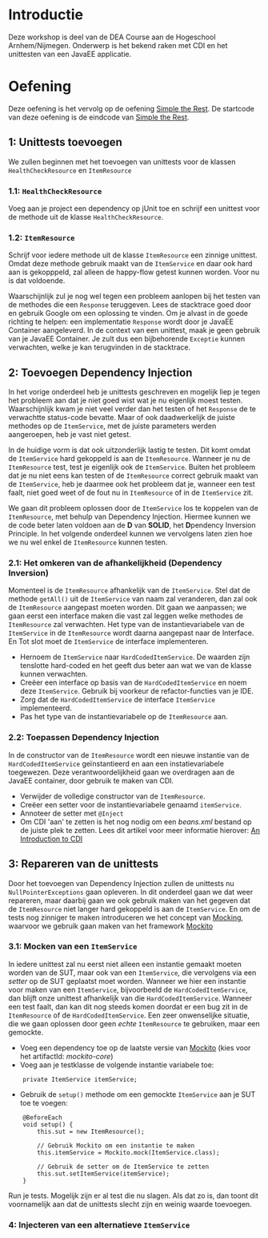 # Introductie
Deze workshop is deel van de DEA Course aan de Hogeschool Arnhem/Nijmegen. 
Onderwerp is het bekend raken met CDI en het unittesten van een JavaEE applicatie.

# Oefening
Deze oefening is het vervolg op de oefening [Simple the Rest](https://github.com/HANICA-DEA/workshop-simply-the-rest). 
De startcode van deze oefening is de eindcode van [Simple the Rest](https://github.com/HANICA-DEA/workshop-simply-the-rest).

## 1: Unittests toevoegen
We zullen beginnen met het toevoegen van unittests voor de klassen `HealthCheckResource` en `ItemResource`

### 1.1: `HealthCheckResource`
Voeg aan je project een dependency op jUnit toe en schrijf een unittest voor de methode uit de klasse ``HealthCheckResource``.

### 1.2: `ItemResource`
Schrijf voor iedere methode uit de klasse `ItemResource` een zinnige unittest. Omdat deze methode gebruik maakt van de 
`ItemService` en daar ook hard aan is gekopppeld, zal alleen de happy-flow getest kunnen worden. Voor nu is dat voldoende.

Waarschijnlijk zul je nog wel tegen een probleem aanlopen bij het testen van de methodes die een `Response` teruggeven.
Lees de stacktrace goed door en gebruik Google om een oplossing te vinden. Om je alvast in de goede richting te helpen: 
een implementatie `Response` wordt door je JavaEE Container aangeleverd. In de context van een 
unittest, maak je geen gebruik van je JavaEE Container. Je zult dus een bijbehorende `Exceptie` kunnen
verwachten, welke je kan terugvinden in de stacktrace. 

## 2: Toevoegen Dependency Injection
In het vorige onderdeel heb je unittests geschreven en mogelijk liep je tegen het probleem aan dat je niet goed wist
wat je nu eigenlijk moest testen. Waarschijnlijk kwam je niet veel verder dan het testen of het `Response` de te verwachtte
status-code bevatte. Maar of ook daadwerkelijk de juiste methodes op de `ItemService`, met de juiste parameters werden aangeroepen, 
heb je vast niet getest.

In de huidige vorm is dat ook uitzonderlijk lastig te testen. Dit komt omdat de `ItemService` hard gekoppeld is
aan de `ItemResource`. Wanneer je nu de `ItemResource` test, test je eigenlijk ook de `ItemService`. Buiten het probleem dat je
nu niet eens kan testen of de `ItemResource` correct gebruik maakt van de `ItemService`, heb je daarmee ook het probleem
dat je, wanneer een test faalt, niet goed weet of de fout nu in `ItemResource` of in de `ItemService` zit.

We gaan dit probleem oplossen door de `ItemService` los te koppelen van de `ItemResource`, met behulp van Dependency Injection.
Hiermee kunnen we de code beter laten voldoen aan de **D** van **SOLID**, het **D**pendency Inversion Principle. In het volgende
onderdeel kunnen we vervolgens laten zien hoe we nu wel enkel de `ItemResource` kunnen testen.

### 2.1: Het omkeren van de afhankelijkheid (Dependency Inversion)
Momenteel is de `ItemResource` afhankelijk van de `ItemService`. Stel dat de methode `getAll()` uit de `ItemService` van
naam zal veranderen, dan zal ook de `ItemResource` aangepast moeten worden. Dit gaan we aanpassen; we gaan 
eerst een interface maken die vast zal leggen welke methodes de `ItemResource` zal verwachten. Het type van de 
instantievariabele van de `ItemService` in de `ItemResource` wordt daarna aangepast naar de Interface. En Tot slot
moet de `ItemService` de interface implementeren.
* Hernoem de `ItemService` naar `HardCodedItemService`. De waarden zijn tenslotte hard-coded en het geeft dus beter
aan wat we van de klasse kunnen verwachten.
* Creëer een interface op basis van de `HardCodedItemService` en noem deze `ItemService`. Gebruik bij voorkeur de
refactor-functies van je IDE.
* Zorg dat de `HardCodedItemService` de interface `ItemService` implementeerd.
* Pas het type van de instantievariabele op de `ItemResource` aan.

### 2.2: Toepassen Dependency Injection
In de constructor van de `ItemResource` wordt een nieuwe instantie van de `HardCodedItemService` geïnstantieerd
en aan een instatievariabele toegewezen. Deze verantwoordelijkheid gaan we overdragen aan de JavaEE container, door 
gebruik te maken van CDI.
* Verwijder de volledige constructor van de `ItemResource`.
* Creëer een setter voor de instantievariabele genaamd `itemService`.
* Annoteer de setter met `@Inject`
* Om CDI 'aan' te zetten is het nog nodig om een *beans.xml* bestand op de juiste plek te zetten. Lees dit 
artikel voor meer informatie hierover: [An Introduction to CDI ](https://www.baeldung.com/java-ee-cdi)

## 3: Repareren van de unittests
Door het toevoegen van Dependency Injection zullen de unittests nu `NullPointerExceptions` gaan opleveren. 
In dit onderdeel gaan we dat weer repareren, maar daarbij gaan we ook gebruik maken van het gegeven dat de `ItemResource`
niet langer hard gekoppeld is aan de `ItemService`. En om de tests nog zinniger te maken introduceren we
het concept van [Mocking](https://medium.com/@piraveenaparalogarajah/what-is-mocking-in-testing-d4b0f2dbe20a), 
waarvoor we gebruik gaan maken van het framework [Mockito](https://site.mockito.org/)

### 3.1: Mocken van een `ItemService`
In iedere unittest zal nu eerst niet alleen een instantie gemaakt moeten worden van de SUT, maar ook van
een `ItemService`, die vervolgens via een *setter* op de SUT geplaatst moet worden. Wanneer we hier
een instantie voor maken van een `ItemService`, bijvoorbeeld de `HardCodedItemService`, dan blijft onze
unittest afhankelijk van die `HardCodedItemService`. Wanneer een test faalt, dan kan dit nog steeds komen
doordat er een bug zit in de `ItemResource` of de `HardCodedItemService`. Een zeer onwenselijke situatie, 
die we gaan oplossen door geen *echte* `ItemResource` te gebruiken, maar een gemockte.
* Voeg een dependency toe op de laatste versie van [Mockito](https://site.mockito.org/) (kies voor het artifactId: *mockito-core*)
* Voeg aan je testklasse de volgende instantie variabele toe:
```        
    private ItemService itemService;
```
* Gebruik de `setup()` methode om een gemockte `ItemService` aan je SUT toe te voegen:
```
    @BeforeEach
    void setup() {
        this.sut = new ItemResource();
        
        // Gebruik Mockito om een instantie te maken
        this.itemService = Mockito.mock(ItemService.class);
        
        // Gebruik de setter om de ItemService te zetten
        this.sut.setItemService(itemService);
    }
```

Run je tests. Mogelijk zijn er al test die nu slagen. Als dat zo is, dan toont dit
voornamelijk aan dat de unittests slecht zijn en weinig waarde toevoegen.
### 4: Injecteren van een alternatieve `ItemService`
